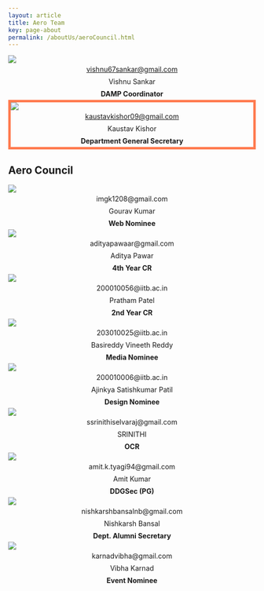 ```yaml
---
layout: article
title: Aero Team
key: page-about
permalink: /aboutUs/aeroCouncil.html
---
```


<!-- ## DAMP Coordinator: Amal S Sebastian -->

<style>
  .card__header h4,
  .overlay p {
    text-align: center;
    margin: 0;
    padding: 0;
    line-height: 25px;
  }

  .card-emphasize
  {
    border: 5px solid #ff7b50;
  }
</style>



<div class="grid">
  <div class="cell cell--12 cell--md-6 cell--lg-6 content p-2">
    <div class="card">
      <a href="/aboutUs/dampTeam.html">
        <div class="card__image card--clickable">
          <img class="image" src="\Image\DAMP\Vishnu.jpg" />
          <div class="overlay overlay--bottom">
            <p>vishnu67sankar@gmail.com</p>
          </div>
        </div>
      </a>
      <div class="card__content">
        <div class="card__header">
          <h4 style=" font-weight: normal">Vishnu Sankar</h4>
          <h4>DAMP Coordinator</h4>
        </div>
      </div>
    </div>
  </div>
  <div class="cell cell--12 cell--md-6 cell--lg-6 content p-2">
    <div class="card card-emphasize">
      <a href="/aboutUs/aeroCouncil.html">
        <div class="card__image card--clickable">
          <img class="image" src="\Image\Council\Kaustav.jpg" />
          <div class="overlay overlay--bottom">
            <p>kaustavkishor09@gmail.com</p>
          </div>
        </div>
      </a>
      <div class="card__content">
        <div class="card__header">
          <h4 style=" font-weight: normal">Kaustav Kishor</h4>
          <h4>Department General Secretary</h4>
        </div>
      </div>
    </div>
  </div>
</div>

## Aero Council

<div class="grid">
  <div class="cell cell--12 cell--md-6 cell--lg-4 content p-2">
    <div class="card">
      <div class="card__image">
        <img class="image" src="\Image\Council\Gourav.jpg" />
        <div class="overlay overlay--bottom">
          <p>imgk1208@gmail.com</p>
        </div>
      </div>
      <div class="card__content">
        <div class="card__header">
          <h4 style=" font-weight: normal">Gourav Kumar</h4>
          <h4>Web Nominee</h4>
        </div>
      </div>
    </div>
  </div>

  <div class="cell cell--12 cell--md-6 cell--lg-4 content p-2">
    <div class="card">
      <div class="card__image">
        <img class="image" src="\Image\Council\Aditya.jpg" />
        <div class="overlay overlay--bottom">
          <p>adityapawaar@gmail.com</p>
        </div>
      </div>
      <div class="card__content">
        <div class="card__header">
          <h4 style=" font-weight: normal">Aditya Pawar</h4>
          <h4>4th Year CR</h4>
        </div>
      </div>
    </div>
  </div>

  <div class="cell cell--12 cell--md-6 cell--lg-4 content p-2">
    <div class="card">
      <div class="card__image">
        <img class="image" src="\Image\Council\Pratham.jpg" />
        <div class="overlay overlay--bottom">
          <p>200010056@iitb.ac.in</p>
        </div>
      </div>
      <div class="card__content">
        <div class="card__header">
          <h4 style=" font-weight: normal">Pratham Patel</h4>
          <h4>2nd Year CR</h4>
        </div>
      </div>
    </div>
  </div>

  <div class="cell cell--12 cell--md-6 cell--lg-4 content p-2">
    <div class="card">
      <div class="card__image">
        <img class="image" src="\Image\Council\Vineeth.jpg" />
        <div class="overlay overlay--bottom">
          <p>203010025@iitb.ac.in</p>
        </div>
      </div>
      <div class="card__content">
        <div class="card__header">
          <h4 style=" font-weight: normal">Basireddy Vineeth Reddy</h4>
          <h4>Media Nominee</h4>
        </div>
      </div>
    </div>
  </div>

  <div class="cell cell--12 cell--md-6 cell--lg-4 content p-2">
    <div class="card">
      <div class="card__image">
        <img class="image" src="\Image\Council\Ajinkya.png" />
        <div class="overlay overlay--bottom">
          <p>200010006@iitb.ac.in</p>
        </div>
      </div>
      <div class="card__content">
        <div class="card__header">
          <h4 style=" font-weight: normal">Ajinkya Satishkumar Patil</h4>
          <h4>Design Nominee</h4>
        </div>
      </div>
    </div>
  </div>

  <div class="cell cell--12 cell--md-6 cell--lg-4 content p-2">
    <div class="card">
      <div class="card__image">
        <img class="image" src="\Image\Council\Srinithi.jpeg" />
        <div class="overlay overlay--bottom">
          <p>ssrinithiselvaraj@gmail.com</p>
        </div>
      </div>
      <div class="card__content">
        <div class="card__header">
          <h4 style=" font-weight: normal">SRINITHI</h4>
          <h4>OCR</h4>
        </div>
      </div>
    </div>
  </div>

  <div class="cell cell--12 cell--md-6 cell--lg-4 content p-2">
    <div class="card">
      <div class="card__image">
        <img class="image" src="\Image\Council\Amit.jpg" />
        <div class="overlay overlay--bottom">
          <p>amit.k.tyagi94@gmail.com</p>
        </div>
      </div>
      <div class="card__content">
        <div class="card__header">
          <h4 style=" font-weight: normal">Amit Kumar</h4>
          <h4>DDGSec (PG)</h4>
        </div>
      </div>
    </div>
  </div>

  <div class="cell cell--12 cell--md-6 cell--lg-4 content p-2">
    <div class="card">
      <div class="card__image">
        <img class="image" src="\Image\Council\Nishkarsh.jpg" />
        <div class="overlay overlay--bottom">
          <p>nishkarshbansalnb@gmail.com</p>
        </div>
      </div>
      <div class="card__content">
        <div class="card__header">
          <h4 style=" font-weight: normal">Nishkarsh Bansal</h4>
          <h4>Dept. Alumni Secretary</h4>
        </div>
      </div>
    </div>
  </div>

  <div class="cell cell--12 cell--md-6 cell--lg-4 content p-2">
    <div class="card">
      <div class="card__image">
        <img class="image" src="\Image\Council\Vibha.jpeg" />
        <div class="overlay overlay--bottom">
          <p>karnadvibha@gmail.com</p>
        </div>
      </div>
      <div class="card__content">
        <div class="card__header">
          <h4 style=" font-weight: normal">Vibha Karnad</h4>
          <h4>Event Nominee</h4>
        </div>
      </div>
    </div>
  </div>

</div>